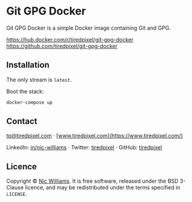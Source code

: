 # Git GPG Docker

Git GPG Docker is a simple Docker image containing Git and GPG.

https://hub.docker.com/r/tiredpixel/git-gpg-docker  
https://github.com/tiredpixel/git-gpg-docker  


## Installation

The only stream is `latest`.

Boot the stack:

```sh
docker-compose up
```


## Contact

[tp@tiredpixel.com](mailto:tp@tiredpixel.com) · [www.tiredpixel.com](https://www.tiredpixel.com/)

LinkedIn: [in/nic-williams](https://www.linkedin.com/in/nic-williams/) · Twitter: [tiredpixel](https://twitter.com/tiredpixel/) · GitHub: [tiredpixel](https://github.com/tiredpixel)


## Licence

Copyright © [Nic Williams](https://www.tiredpixel.com/). It is free software, released under the BSD 3-Clause licence, and may be redistributed under the terms specified in `LICENSE`.
